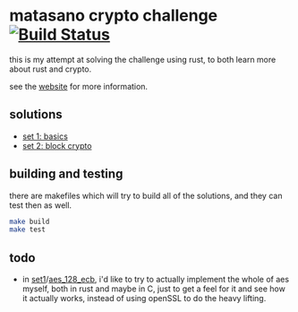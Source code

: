 # matasano crypto challenge [![Build Status](https://travis-ci.org/xfbs/matasano.svg?branch=master)](https://travis-ci.org/xfbs/matasano)

this is my attempt at solving the challenge using rust, to both
learn more about rust and crypto.

see the [website](http://cryptopals.com/) for more information.

## solutions

 -  [set 1: basics](set1/)
 -  [set 2: block crypto](set2/)

## building and testing

there are makefiles which will try to
build all of the solutions, and they
can test then as well.

```bash
make build
make test
```

## todo

 -  in [set1](set1/)/[aes_128_ecb](set1/aes_128_ecb/), i'd like to
    try to actually implement the whole of aes myself, both in
    rust and maybe in C, just to get a feel for it and see how
    it actually works, instead of using openSSL to do the heavy
    lifting.
